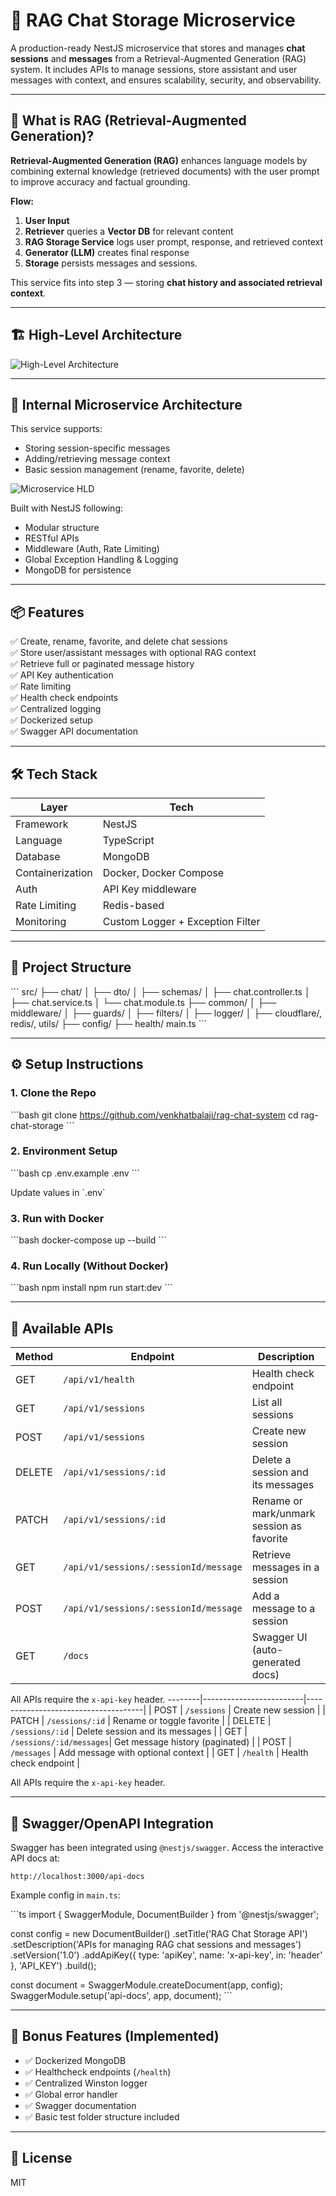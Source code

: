 # 🧠 RAG Chat Storage Microservice

A production-ready NestJS microservice that stores and manages **chat sessions** and **messages** from a Retrieval-Augmented Generation (RAG) system. It includes APIs to manage sessions, store assistant and user messages with context, and ensures scalability, security, and observability.

---

## 📌 What is RAG (Retrieval-Augmented Generation)?

**Retrieval-Augmented Generation (RAG)** enhances language models by combining external knowledge (retrieved documents) with the user prompt to improve accuracy and factual grounding.

**Flow:**

1. **User Input**
2. **Retriever** queries a **Vector DB** for relevant content
3. **RAG Storage Service** logs user prompt, response, and retrieved context
4. **Generator (LLM)** creates final response
5. **Storage** persists messages and sessions.

This service fits into step 3 — storing **chat history and associated retrieval context**.

---

## 🏗️ High-Level Architecture

![High-Level Architecture](./Big-Picture.png)

---

## 🧱 Internal Microservice Architecture

This service supports:

- Storing session-specific messages
- Adding/retrieving message context
- Basic session management (rename, favorite, delete)

![Microservice HLD](./HLD.png)

Built with NestJS following:

- Modular structure
- RESTful APIs
- Middleware (Auth, Rate Limiting)
- Global Exception Handling & Logging
- MongoDB for persistence

---

## 📦 Features

✅ Create, rename, favorite, and delete chat sessions  
✅ Store user/assistant messages with optional RAG context  
✅ Retrieve full or paginated message history  
✅ API Key authentication  
✅ Rate limiting  
✅ Health check endpoints  
✅ Centralized logging  
✅ Dockerized setup  
✅ Swagger API documentation

---

## 🛠️ Tech Stack

| Layer            | Tech                             |
| ---------------- | -------------------------------- |
| Framework        | NestJS                           |
| Language         | TypeScript                       |
| Database         | MongoDB                          |
| Containerization | Docker, Docker Compose           |
| Auth             | API Key middleware               |
| Rate Limiting    | Redis-based                      |
| Monitoring       | Custom Logger + Exception Filter |

---

## 📁 Project Structure

\`\`\`
src/
├── chat/
│ ├── dto/
│ ├── schemas/
│ ├── chat.controller.ts
│ ├── chat.service.ts
│ └── chat.module.ts
├── common/
│ ├── middleware/
│ ├── guards/
│ ├── filters/
│ ├── logger/
│ ├── cloudflare/, redis/, utils/
├── config/
├── health/
main.ts
\`\`\`

---

## ⚙️ Setup Instructions

### 1. Clone the Repo

\`\`\`bash
git clone https://github.com/venkhatbalaji/rag-chat-system
cd rag-chat-storage
\`\`\`

### 2. Environment Setup

\`\`\`bash
cp .env.example .env
\`\`\`

Update values in \`.env\`

### 3. Run with Docker

\`\`\`bash
docker-compose up --build
\`\`\`

### 4. Run Locally (Without Docker)

\`\`\`bash
npm install
npm run start:dev
\`\`\`

---

## 📌 Available APIs

| Method | Endpoint                              | Description                               |
| ------ | ------------------------------------- | ----------------------------------------- |
| GET    | `/api/v1/health`                      | Health check endpoint                     |
| GET    | `/api/v1/sessions`                    | List all sessions                         |
| POST   | `/api/v1/sessions`                    | Create new session                        |
| DELETE | `/api/v1/sessions/:id`                | Delete a session and its messages         |
| PATCH  | `/api/v1/sessions/:id`                | Rename or mark/unmark session as favorite |
| GET    | `/api/v1/sessions/:sessionId/message` | Retrieve messages in a session            |
| POST   | `/api/v1/sessions/:sessionId/message` | Add a message to a session                |
| GET    | `/docs`                               | Swagger UI (auto-generated docs)          |

All APIs require the `x-api-key` header.
--------|-------------------------|-------------------------------------|
| POST | `/sessions` | Create new session |
| PATCH | `/sessions/:id` | Rename or toggle favorite |
| DELETE | `/sessions/:id` | Delete session and its messages |
| GET | `/sessions/:id/messages`| Get message history (paginated) |
| POST | `/messages` | Add message with optional context |
| GET | `/health` | Health check endpoint |

All APIs require the `x-api-key` header.

---

## 📑 Swagger/OpenAPI Integration

Swagger has been integrated using `@nestjs/swagger`. Access the interactive API docs at:

```
http://localhost:3000/api-docs
```

Example config in `main.ts`:

\`\`\`ts
import { SwaggerModule, DocumentBuilder } from '@nestjs/swagger';

const config = new DocumentBuilder()
  .setTitle('RAG Chat Storage API')
  .setDescription('APIs for managing RAG chat sessions and messages')
  .setVersion('1.0')
  .addApiKey({ type: 'apiKey', name: 'x-api-key', in: 'header' }, 'API_KEY')
  .build();

const document = SwaggerModule.createDocument(app, config);
SwaggerModule.setup('api-docs', app, document);
\`\`\`

---

## 🧪 Bonus Features (Implemented)

- ✅ Dockerized MongoDB
- ✅ Healthcheck endpoints (`/health`)
- ✅ Centralized Winston logger
- ✅ Global error handler
- ✅ Swagger documentation
- ✅ Basic test folder structure included

---

## 📖 License

MIT
